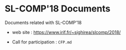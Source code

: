 # SL-COMP'18 Documents #

Documents related with SL-COMP'18

* web site : https://www.irif.fr/~sighirea/slcomp/2018/

* Call for participation : `CFP.md`

